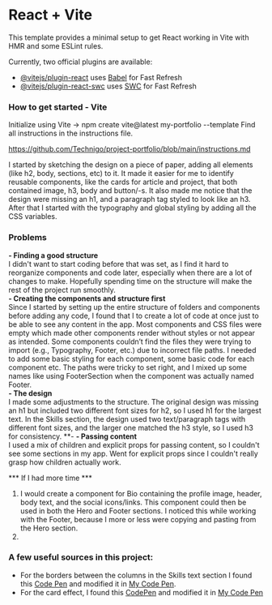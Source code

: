 # React + Vite

This template provides a minimal setup to get React working in Vite with HMR and some ESLint rules.

Currently, two official plugins are available:

- [@vitejs/plugin-react](https://github.com/vitejs/vite-plugin-react/blob/main/packages/plugin-react/README.md) uses [Babel](https://babeljs.io/) for Fast Refresh
- [@vitejs/plugin-react-swc](https://github.com/vitejs/vite-plugin-react-swc) uses [SWC](https://swc.rs/) for Fast Refresh


### How to get started - Vite
Initialize using Vite → npm create vite@latest my-portfolio --template
Find all instructions in the instructions file.

https://github.com/Technigo/project-portfolio/blob/main/instructions.md

I started by sketching the design on a piece of paper, adding all elements (like h2, body, sections, etc) to it. It made it easier for me to identify reusable components, like the cards for article and project, that both contained image, h3, body and button/-s. It also made me notice that the design were missing an h1, and a paragraph tag styled to look like an h3. After that I started with the typography and global styling by adding all the CSS variables. 

### Problems
**- Finding a good structure**  
I didn't want to start coding before that was set, as I find it hard to reorganize components and code later, especially when there are a lot of changes to make. Hopefully spending time on the structure will make the rest of the project run smoothly.  
**- Creating the components and structure first**  
Since I started by setting up the entire structure of folders and components before adding any code, I found that I to create a lot of code at once just to be able to see any content in the app. Most components and CSS files were empty which made other components render without styles or not appear as intended. Some components couldn’t find the files they were trying to import (e.g., Typography, Footer, etc.) due to incorrect file paths. I needed to add some basic styling for each component, some basic code for each component etc. The paths were tricky to set right, and I mixed up some names like using FooterSection when the component was actually named Footer.  
**- The design**  
I made some adjustments to the structure. The original design was missing an h1 but included two different font sizes for h2, so I used h1 for the largest text. In the Skills section, the design used two text/paragraph tags with different font sizes, and the larger one matched the h3 style, so I used h3 for consistency.
**- 
**- Passing content**  
I used a mix of children and explicit props for passing content, so I couldn't see some sections in my app. Went for explicit props since I couldn't really grasp how children actually work. 

*** If I had more time ***  
1. I would create a component for Bio containing the profile image, header, body text, and the social icons/links. This component could then be used in both the Hero and Footer sections. I noticed this while working with the Footer, because I more or less were copying and pasting from the Hero section. 
2. 

### A few useful sources in this project: 
- For the borders between the columns in the Skills text section I found this [Code Pen](https://codepen.io/brendanfalkowski/pen/Mwrywj) and modified it in [My Code Pen](https://codepen.io/joheri1/pen/qBeKLVL). 
- For the card effect, I found this [CodePen](https://codepen.io/william-goldsworthy/pen/JzVajj) and modified it in [My Code Pen](https://codepen.io/joheri1/pen/GRVxByV)


